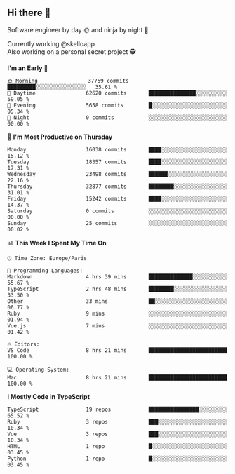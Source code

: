 ## Hi there 👋

Software engineer by day 🌞 and ninja by night 🌝

Currently working @skelloapp <br>
Also working on a personal secret project 🕵️

<!--START_SECTION:waka-->
**I'm an Early 🐤** 

```text
🌞 Morning                37759 commits       █████████░░░░░░░░░░░░░░░░   35.61 % 
🌆 Daytime                62620 commits       ███████████████░░░░░░░░░░   59.05 % 
🌃 Evening                5658 commits        █░░░░░░░░░░░░░░░░░░░░░░░░   05.34 % 
🌙 Night                  0 commits           ░░░░░░░░░░░░░░░░░░░░░░░░░   00.00 % 
```
📅 **I'm Most Productive on Thursday** 

```text
Monday                   16038 commits       ████░░░░░░░░░░░░░░░░░░░░░   15.12 % 
Tuesday                  18357 commits       ████░░░░░░░░░░░░░░░░░░░░░   17.31 % 
Wednesday                23498 commits       ██████░░░░░░░░░░░░░░░░░░░   22.16 % 
Thursday                 32877 commits       ████████░░░░░░░░░░░░░░░░░   31.01 % 
Friday                   15242 commits       ████░░░░░░░░░░░░░░░░░░░░░   14.37 % 
Saturday                 0 commits           ░░░░░░░░░░░░░░░░░░░░░░░░░   00.00 % 
Sunday                   25 commits          ░░░░░░░░░░░░░░░░░░░░░░░░░   00.02 % 
```


📊 **This Week I Spent My Time On** 

```text
🕑︎ Time Zone: Europe/Paris

💬 Programming Languages: 
Markdown                 4 hrs 39 mins       ██████████████░░░░░░░░░░░   55.67 % 
TypeScript               2 hrs 48 mins       ████████░░░░░░░░░░░░░░░░░   33.50 % 
Other                    33 mins             ██░░░░░░░░░░░░░░░░░░░░░░░   06.77 % 
Ruby                     9 mins              ░░░░░░░░░░░░░░░░░░░░░░░░░   01.94 % 
Vue.js                   7 mins              ░░░░░░░░░░░░░░░░░░░░░░░░░   01.42 % 

🔥 Editors: 
VS Code                  8 hrs 21 mins       █████████████████████████   100.00 % 

💻 Operating System: 
Mac                      8 hrs 21 mins       █████████████████████████   100.00 % 
```

**I Mostly Code in TypeScript** 

```text
TypeScript               19 repos            ████████████████░░░░░░░░░   65.52 % 
Ruby                     3 repos             ███░░░░░░░░░░░░░░░░░░░░░░   10.34 % 
Vue                      3 repos             ███░░░░░░░░░░░░░░░░░░░░░░   10.34 % 
HTML                     1 repo              █░░░░░░░░░░░░░░░░░░░░░░░░   03.45 % 
Python                   1 repo              █░░░░░░░░░░░░░░░░░░░░░░░░   03.45 % 
```




<!--END_SECTION:waka-->

<!--
**antoinelncl/antoinelncl** is a ✨ _special_ ✨ repository because its `README.md` (this file) appears on your GitHub profile.

Here are some ideas to get you started:

- 🔭 I’m currently working on ...
- 🌱 I’m currently learning ...
- 👯 I’m looking to collaborate on ...
- 🤔 I’m looking for help with ...
- 💬 Ask me about ...
- 📫 How to reach me: ...
- 😄 Pronouns: ...
- ⚡ Fun fact: ...
-->
